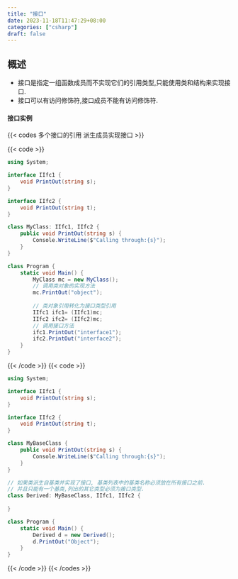 ```yaml
---
title: "接口"
date: 2023-11-18T11:47:29+08:00
categories: ["csharp"]
draft: false
---
```


## 概述
- 接口是指定一组函数成员而不实现它们的引用类型,只能使用类和结构来实现接口.
- 接口可以有访问修饰符,接口成员不能有访问修饰符.

#### 接口实例
{{< codes 多个接口的引用 派生成员实现接口 >}}

{{< code >}}
``` C#
using System;

interface IIfc1 {
    void PrintOut(string s);
}

interface IIfc2 {
    void PrintOut(string t);
}

class MyClass: IIfc1, IIfc2 {
    public void PrintOut(string s) {
        Console.WriteLine($"Calling through:{s}");
    }
}

class Program {
    static void Main() {
        MyClass mc = new MyClass();
        // 调用类对象的实现方法
        mc.PrintOut("object");
        
        // 类对象引用转化为接口类型引用
        IIfc1 ifc1= (IIfc1)mc;
        IIfc2 ifc2= (IIfc2)mc;
        // 调用接口方法
        ifc1.PrintOut("interface1");
        ifc2.PrintOut("interface2");
    }
}
```
{{< /code >}}
{{< code >}}
```C#
using System;

interface IIfc1 {
    void PrintOut(string s);
}

interface IIfc2 {
    void PrintOut(string t);
}

class MyBaseClass {
    public void PrintOut(string s) {
        Console.WriteLine($"Calling through:{s}");
    }
}

// 如果类派生自基类并实现了接口, 基类列表中的基类名称必须放在所有接口之前.
// 并且只能有一个基类,列出的其它类型必须为接口类型.
class Derived: MyBaseClass, IIfc1, IIfc2 {
    
}

class Program {
    static void Main() {
        Derived d = new Derived();
        d.PrintOut("Object");
    }
}
```
{{< /code >}}
{{< /codes >}}
